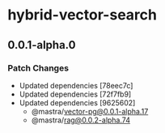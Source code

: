 # hybrid-vector-search

## 0.0.1-alpha.0

### Patch Changes

- Updated dependencies [78eec7c]
- Updated dependencies [72f7fb9]
- Updated dependencies [9625602]
  - @mastra/vector-pg@0.0.1-alpha.17
  - @mastra/rag@0.0.2-alpha.74
